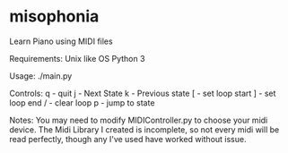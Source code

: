 # misophonia
Learn Piano using MIDI files

Requirements:
  Unix like OS
  Python 3
  
Usage: ./main.py <midifile>

Controls:
  q - quit
  j - Next State
  k - Previous state
  [ - set loop start
  ] - set loop end
  / - clear loop
  <n> p - jump to state <n>

Notes:
  You may need to modify MIDIController.py to choose your midi device.
  The Midi Library I created is incomplete, so not every midi will be read perfectly, though any I've used have worked without issue.
  
